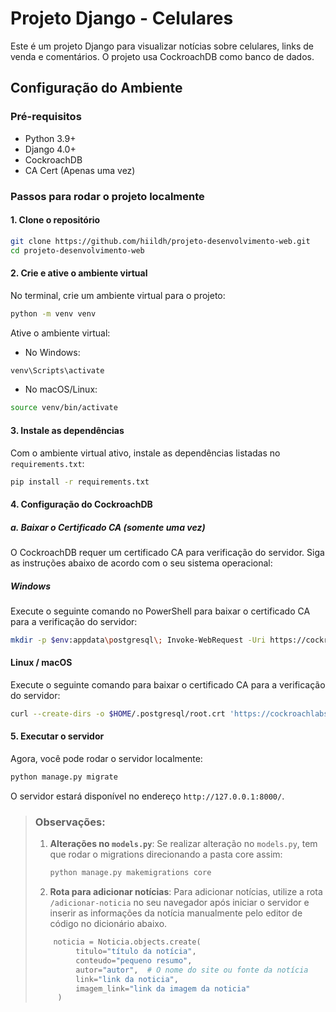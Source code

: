 # Projeto Django - Celulares

Este é um projeto Django para visualizar notícias sobre celulares, links de venda e comentários. O projeto usa CockroachDB como banco de dados.

## Configuração do Ambiente

### Pré-requisitos

- Python 3.9+
- Django 4.0+
- CockroachDB
- CA Cert (Apenas uma vez)
<!-- - [CockroachDB CLI](https://www.cockroachlabs.com/docs/stable/install-cockroachdb.html) (para gerar o certificado de segurança) -->

### Passos para rodar o projeto localmente

#### 1. Clone o repositório
```bash
git clone https://github.com/hiildh/projeto-desenvolvimento-web.git
cd projeto-desenvolvimento-web
```
#### 2. Crie e ative o ambiente virtual
No terminal, crie um ambiente virtual para o projeto:
```bash
python -m venv venv
```
Ative o ambiente virtual:
 - No Windows:
 ```bash
 venv\Scripts\activate
 ```
 - No macOS/Linux:
 ```bash
 source venv/bin/activate
 ```
#### 3. Instale as dependências
Com o ambiente virtual ativo, instale as dependências listadas no ``requirements.txt``:
```bash
pip install -r requirements.txt
```
#### 4. Configuração do CockroachDB

##### a. Baixar o Certificado CA (somente uma vez)

O CockroachDB requer um certificado CA para verificação do servidor. Siga as instruções abaixo de acordo com o seu sistema operacional:

##### **Windows**
Execute o seguinte comando no PowerShell para baixar o certificado CA para a verificação do servidor:

```bash
mkdir -p $env:appdata\postgresql\; Invoke-WebRequest -Uri https://cockroachlabs.cloud/clusters/ae57a6f8-893b-4f15-8c9b-a3f46b2bb873/cert -OutFile $env:appdata\postgresql\root.crt
````

#### **Linux / macOS**
Execute o seguinte comando para baixar o certificado CA para a verificação do servidor:

```bash
curl --create-dirs -o $HOME/.postgresql/root.crt 'https://cockroachlabs.cloud/clusters/ae57a6f8-893b-4f15-8c9b-a3f46b2bb873/cert'
```
#### 5. Executar o servidor
Agora, você pode rodar o servidor localmente:
```bash
python manage.py migrate
```
O servidor estará disponível no endereço ``http://127.0.0.1:8000/``.

> ### Observações:
> 
> 1. **Alterações no `models.py`**: Se realizar alteração no `models.py`, tem que rodar o migrations direcionando a pasta core assim:
>    ```bash
>    python manage.py makemigrations core
>    ```
> 
> 2. **Rota para adicionar notícias**: Para adicionar notícias, utilize a rota `/adicionar-noticia` no seu navegador após iniciar o servidor e inserir as informações da notícia manualmente pelo editor de código no dicionário abaixo.
>   ```python
>       noticia = Noticia.objects.create(
>            titulo="título da notícia",
>            conteudo="pequeno resumo",
>            autor="autor",  # O nome do site ou fonte da notícia
>            link="link da noticia",
>            imagem_link="link da imagem da noticia"
>        )
>   ```

